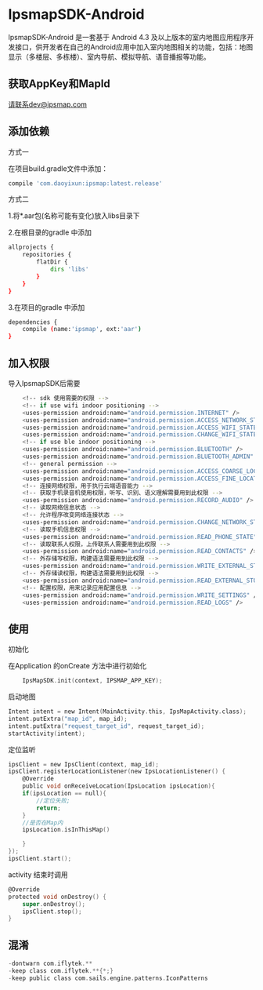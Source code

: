 # IpsmapSDK-Android

IpsmapSDK-Android 是一套基于 Android 4.3 及以上版本的室内地图应用程序开发接口，供开发者在自己的Android应用中加入室内地图相关的功能，包括：地图显示（多楼层、多栋楼）、室内导航、模拟导航、语音播报等功能。

## 获取AppKey和MapId
请联系dev@ipsmap.com

## 添加依赖
方式一

在项目build.gradle文件中添加：
```bash
compile 'com.daoyixun:ipsmap:latest.release'
```

方式二

1.将*.aar包(名称可能有变化)放入libs目录下

2.在根目录的gradle 中添加
```bash
allprojects {
    repositories {
        flatDir {
            dirs 'libs'
        }
    }
}
```

3.在项目的gradle 中添加
```bash
dependencies {
    compile (name:'ipsmap', ext:'aar')
}
```

## 加入权限
导入IpsmapSDK后需要
```bash
    <!-- sdk 使用需要的权限 -->
    <!-- if use wifi indoor positioning -->
    <uses-permission android:name="android.permission.INTERNET" />
    <uses-permission android:name="android.permission.ACCESS_NETWORK_STATE" />
    <uses-permission android:name="android.permission.ACCESS_WIFI_STATE" />
    <uses-permission android:name="android.permission.CHANGE_WIFI_STATE" />
    <!-- if use ble indoor positioning -->
    <uses-permission android:name="android.permission.BLUETOOTH" />
    <uses-permission android:name="android.permission.BLUETOOTH_ADMIN" />
    <!-- general permission -->
    <uses-permission android:name="android.permission.ACCESS_COARSE_LOCATION" />
    <uses-permission android:name="android.permission.ACCESS_FINE_LOCATION" />
    <!-- 连接网络权限，用于执行云端语音能力 -->
    <!-- 获取手机录音机使用权限，听写、识别、语义理解需要用到此权限 -->
    <uses-permission android:name="android.permission.RECORD_AUDIO" />
    <!-- 读取网络信息状态 -->
    <!-- 允许程序改变网络连接状态 -->
    <uses-permission android:name="android.permission.CHANGE_NETWORK_STATE" />
    <!-- 读取手机信息权限 -->
    <uses-permission android:name="android.permission.READ_PHONE_STATE" />
    <!-- 读取联系人权限，上传联系人需要用到此权限 -->
    <uses-permission android:name="android.permission.READ_CONTACTS" />
    <!-- 外存储写权限，构建语法需要用到此权限 -->
    <uses-permission android:name="android.permission.WRITE_EXTERNAL_STORAGE" />
    <!-- 外存储读权限，构建语法需要用到此权限 -->
    <uses-permission android:name="android.permission.READ_EXTERNAL_STORAGE" />
    <!-- 配置权限，用来记录应用配置信息 -->
    <uses-permission android:name="android.permission.WRITE_SETTINGS" />
    <uses-permission android:name="android.permission.READ_LOGS" />
```

## 使用
初始化

在Application 的onCreate 方法中进行初始化
```objective-c
    IpsMapSDK.init(context, IPSMAP_APP_KEY);
```

启动地图
```objective-c
Intent intent = new Intent(MainActivity.this, IpsMapActivity.class);
intent.putExtra("map_id", map_id);
intent.putExtra("request_target_id", request_target_id); 
startActivity(intent);
```

定位监听
```objective-c
ipsClient = new IpsClient(context, map_id); 
ipsClient.registerLocationListener(new IpsLocationListener() {
    @Override
    public void onReceiveLocation(IpsLocation ipsLocation){
    if(ipsLocation == null){
        //定位失败;
        return;
    }
    //是否在Map内
    ipsLocation.isInThisMap()

    }
});
ipsClient.start();
```

activity 结束时调用
```objective-c
@Override
protected void onDestroy() {
    super.onDestroy();
    ipsClient.stop();
}
```

## 混淆
```objective-c
-dontwarn com.iflytek.**
-keep class com.iflytek.**{*;}
-keep public class com.sails.engine.patterns.IconPatterns
```
